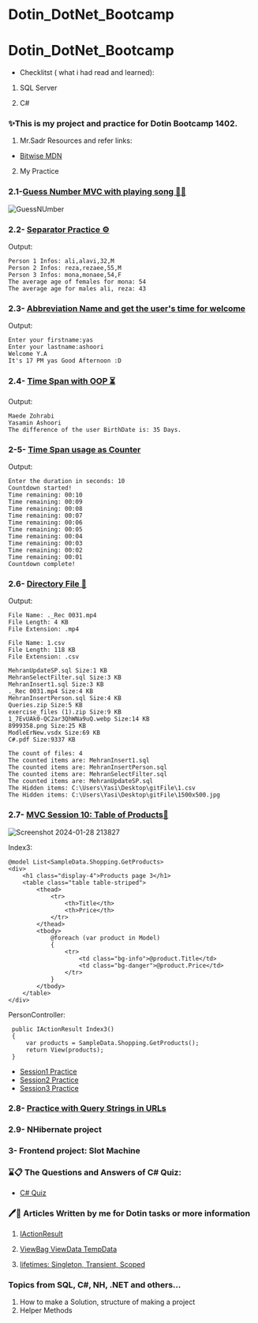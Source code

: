 # Dotin_DotNet_Bootcamp

# Dotin_DotNet_Bootcamp

- Checklitst ( what i had read and learned):

1. SQL Server

2. C#

### ✨This is my project and practice for Dotin Bootcamp 1402.

1. Mr.Sadr Resources and refer links:

- <a href="https://learn.microsoft.com/en-us/dotnet/csharp/language-reference/operators/bitwise-and-shift-operators">Bitwise MDN</a>

2. My Practice

### 2.1-<a href="https://github.com/yasaminashoori/Dotin-DotNet-Bootcamp/tree/master/CSProjects/MVCExamples">Guess Number MVC with playing song 🎲🎵</a>

![GuessNUmber](https://github.com/yasaminashoori/Dotin-DotNet-Bootcamp/assets/96047848/999f21e9-a1d4-409f-ac0c-c83ef41964d5)

### 2.2- <a href="https://github.com/yasaminashoori/Dotin-DotNet-Bootcamp/tree/master/CSProjects/SeparatorPractice">Separator Practice ⚙️</a>

Output:

```
Person 1 Infos: ali,alavi,32,M
Person 2 Infos: reza,rezaee,55,M
Person 3 Infos: mona,monaee,54,F
The average age of females for mona: 54
The average age for males ali, reza: 43
```

### 2.3- <a href="https://github.com/yasaminashoori/Dotin-DotNet-Bootcamp/tree/master/CSProjects/AbbreviationShowName">Abbreviation Name and get the user's time for welcome</a>

Output:

```
Enter your firstname:yas
Enter your lastname:ashoori
Welcome Y.A
It's 17 PM yas Good Afternoon :D
```

### 2.4- <a href="https://github.com/yasaminashoori/Dotin-DotNet-Bootcamp/tree/master/CSProjects/TimeSpan">Time Span with OOP ⏳</a>

Output:

```
Maede Zohrabi
Yasamin Ashoori
The difference of the user BirthDate is: 35 Days.

```

### 2-5- <a href="https://github.com/yasaminashoori/Dotin-DotNet-Bootcamp/tree/master/Dotin_C%23_Projects/TimeSpan_Example">Time Span usage as Counter</a>

Output:

```
Enter the duration in seconds: 10
Countdown started!
Time remaining: 00:10
Time remaining: 00:09
Time remaining: 00:08
Time remaining: 00:07
Time remaining: 00:06
Time remaining: 00:05
Time remaining: 00:04
Time remaining: 00:03
Time remaining: 00:02
Time remaining: 00:01
Countdown complete!
```

### 2.6- <a href="https://github.com/yasaminashoori/Dotin-DotNet-Bootcamp/tree/master/CSProjects/DirectoryFile">Directory File 📄</a>

Output:

```
File Name: ._Rec 0031.mp4
File Length: 4 KB
File Extension: .mp4

File Name: 1.csv
File Length: 118 KB
File Extension: .csv

MehranUpdateSP.sql Size:1 KB
MehranSelectFilter.sql Size:3 KB
MehranInsert1.sql Size:3 KB
._Rec 0031.mp4 Size:4 KB
MehranInsertPerson.sql Size:4 KB
Queries.zip Size:5 KB
exercise_files (1).zip Size:9 KB
1_7EvUAk0-QC2ar3QhWNa9uQ.webp Size:14 KB
8999358.png Size:25 KB
ModleErNew.vsdx Size:69 KB
C#.pdf Size:9337 KB

The count of files: 4
The counted items are: MehranInsert1.sql
The counted items are: MehranInsertPerson.sql
The counted items are: MehranSelectFilter.sql
The counted items are: MehranUpdateSP.sql
The Hidden items: C:\Users\Yasi\Desktop\gitFile\1.csv
The Hidden items: C:\Users\Yasi\Desktop\gitFile\1500x500.jpg
```

### 2.7- <a href="https://github.com/yasaminashoori/Dotin-DotNet-Bootcamp/tree/master/CSProjects/DirectoryFile">MVC Session 10: Table of Products📄</a>

![Screenshot 2024-01-28 213827](https://github.com/yasaminashoori/Dotin-DotNet-Bootcamp/assets/96047848/d36bae98-8174-46a0-b10e-3d98c32c575f)

Index3:

```
@model List<SampleData.Shopping.GetProducts>
<div>
    <h1 class="display-4">Products page 3</h1>
    <table class="table table-striped">
        <thead>
            <tr>
                <th>Title</th>
                <th>Price</th>
            </tr>
        </thead>
        <tbody>
            @foreach (var product in Model)
            {
                <tr>
                    <td class="bg-info">@product.Title</td>
                    <td class="bg-danger">@product.Price</td>
                </tr>
            }
        </tbody>
    </table>
</div>
```

PersonController:

```
 public IActionResult Index3()
 {
     var products = SampleData.Shopping.GetProducts();
     return View(products);
 }

```

- <a href="https://github.com/yasaminashoori/Dotin-DotNet-Bootcamp/tree/master/CSProjects/CSProjects_Part01">Session1 Practice</a>
- <a href="https://github.com/yasaminashoori/Dotin-DotNet-Bootcamp/tree/master/CSProjects/CSProjects_Part02">Session2 Practice</a>
- <a href="https://github.com/yasaminashoori/Dotin-DotNet-Bootcamp/tree/master/CSProjects/CSProjects_Part03">Session3 Practice</a>

### 2.8- <a href="">Practice with Query Strings in URLs</a>

### 2.9- NHibernate project

### 3- Frontend project: Slot Machine

### ⌛📋 The Questions and Answers of C# Quiz:

- <a href="https://github.com/yasaminashoori/Dotin-DotNet-Bootcamp/tree/master/C%23_Quiz">C# Quiz</a>

### 🖊️📝 Articles Written by me for Dotin tasks or more information

1. <a href="https://github.com/yasaminashoori/Dotin-DotNet-Bootcamp/blob/master/Articles/IActionResult.pdf">IActionResult</a>

2. <a href="https://github.com/yasaminashoori/Dotin-DotNet-Bootcamp/blob/master/Articles/ViewBag_ViewData_TempData.pdf">ViewBag ViewData TempData</a>

3. <a href="">lifetimes: Singleton, Transient, Scoped</a>

### Topics from SQL, C#, NH, .NET and others...

1. How to make a Solution, structure of making a project
2. Helper Methods
